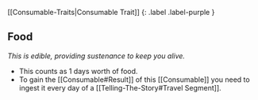 
[[Consumable-Traits|Consumable Trait]]
{: .label .label-purple }

## Food
*This is edible, providing sustenance to keep you alive.*
* This counts as 1 days worth of food.
* To gain the [[Consumable#Result]] of this [[Consumable]] you need to ingest it every day of a [[Telling-The-Story#Travel Segment]].

